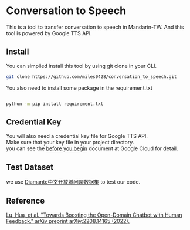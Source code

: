 # Conversation to Speech

This is a tool to transfer conversation to speech in Mandarin-TW.
And this tool is powered by Google TTS API.

## Install

You can simplied install this tool by using git clone in your CLI.

```bash
git clone https://github.com/miles0428/conversation_to_speech.git
```

You also need to install some package in the requirement.txt

```bash

python -m pip install requirement.txt

```

## Credential Key

You will also need a credential key file for Google TTS API.  
Make sure that your key file in your project directory.  
you can see the [before you begin](https://cloud.google.com/text-to-speech/docs/create-audio-text-command-line) document at Google Cloud for detail.

## Test Dataset

we use [Diamante中文开放域闲聊数据集](https://www.luge.ai/#/luge/dataDetail?id=52) to test our code.

## Reference

[Lu, Hua, et al. "Towards Boosting the Open-Domain Chatbot with Human Feedback." arXiv preprint arXiv:2208.14165 (2022).](https://arxiv.org/pdf/2208.14165.pdf)

